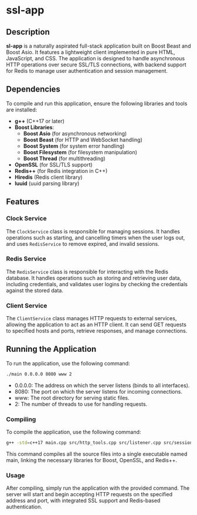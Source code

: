 # ssl-app

## Description

**sl-app** is a naturally aspirated full-stack application built on Boost Beast and Boost Asio. It features a lightweight client implemented in pure HTML, JavaScript, and CSS. The application is designed to handle asynchronous HTTP operations over secure SSL/TLS connections, with backend support for Redis to manage user authentication and session management.

## Dependencies

To compile and run this application, ensure the following libraries and tools are installed:

- **g++** (C++17 or later)
- **Boost Libraries**:
  - **Boost Asio** (for asynchronous networking)
  - **Boost Beast** (for HTTP and WebSocket handling)
  - **Boost System** (for system error handling)
  - **Boost Filesystem** (for filesystem manipulation)
  - **Boost Thread** (for multithreading)
- **OpenSSL** (for SSL/TLS support)
- **Redis++** (for Redis integration in C++)
- **Hiredis** (Redis client library)
- **luuid** (uuid parsing library)
## Features

### Clock Service
The `ClockService` class is responsible for managing sessions. It handles operations such as starting, and cancelling timers when the user logs out, and uses `RedisService` to remove expired, and invalid sessions.

### Redis Service
The `RedisService` class is responsible for interacting with the Redis database. It handles operations such as storing and retrieving user data, including credentials, and validates user logins by checking the credentials against the stored data.

### Client Service
The `ClientService` class manages HTTP requests to external services, allowing the application to act as an HTTP client. It can send GET requests to specified hosts and ports, retrieve responses, and manage connections.

## Running the Application

To run the application, use the following command:

```bash
./main 0.0.0.0 8080 www 2
```

- 0.0.0.0: The address on which the server listens (binds to all interfaces).
- 8080: The port on which the server listens for incoming connections.
- www: The root directory for serving static files.
- 2: The number of threads to use for handling requests.

### Compiling

To compile the application, use the following command:

```bash
g++ -std=c++17 main.cpp src/http_tools.cpp src/listener.cpp src/session.cpp src/application.cpp src/services.cpp -o main -lboost_system -lboost_filesystem -lboost_thread -lssl -lcrypto -lpthread -lhiredis -lredis++ -luuid
```

This command compiles all the source files into a single executable named main, linking the necessary libraries for Boost, OpenSSL, and Redis++.

### Usage

After compiling, simply run the application with the provided command. The server will start and begin accepting HTTP requests on the specified address and port, with integrated SSL support and Redis-based authentication.
